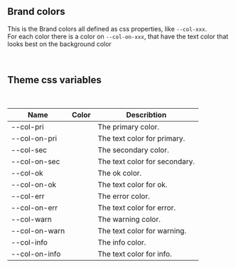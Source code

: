 ## Brand colors

This is the Brand colors all defined as css properties, like `--col-xxx`.<br>
For each color there is a color on `--col-on-xxx`, that have the text color that looks best on the background  color

<hhl-live-editor title="Theme colors" htmlCode='
    <template>
    <div class="flex flex-wrap">
      <div class="col-pri flex items-center justify-center w-24 h-9">pri</div>
      <div class="col-sec flex items-center justify-center w-24">sec</div>
      <div class="col-ok flex items-center justify-center w-24">ok</div>
      <div class="col-err flex items-center justify-center w-24">err</div>
      <div class="col-warn flex items-center justify-center w-24">warn</div>
      <div class="col-info flex items-center justify-center w-24">info</div>
    </div>
    </template>
'>
</hhl-live-editor>
<br/>


## Theme css variables

  <br/>

| Name          | Color                                                                               | Describtion                   |
| ------------- | ----------------------------------------------------------------------------------- | ----------------------------- |
| --col-pri     | <div class="bgBox col-pri"></div> | The primary color.            |
| --col-on-pri  | <div style="background: var(--col-on-pri)" class="flex items-center justify-center w-24 h-9"></div> | The text color for primary.   |
| --col-sec     | <div style="background: var(--col-sec)" class="flex items-center justify-center w-24 h-9"></div> | The secondary color.          |
| --col-on-sec  | <div style="background: var(--col-on-sec)" class="flex items-center justify-center w-24 h-9"></div> | The text color for secondary. |
| --col-ok      | <div style="background: var(--col-ok)" class="flex items-center justify-center w-24 h-9"></div> | The ok color.                 |
| --col-on-ok   | <div style="background: var(--col-on-ok)" class="flex items-center justify-center w-24 h-9"></div> | The text color for ok.        |
| --col-err     | <div style="background: var(--col-err)" class="flex items-center justify-center w-24 h-9"></div> | The error color.              |
| --col-on-err  | <div style="background: var(--col-on-err)" class="flex items-center justify-center w-24 h-9"></div> | The text color for error.     |
| --col-warn    | <div style="background: var(--col-warn)" class="flex items-center justify-center w-24 h-9"></div> | The warning color.            |
| --col-on-warn | <div style="background: var(--col-on-warn)" class="flex items-center justify-center w-24 h-9"></div> | The text color for warning.   |
| --col-info    | <div style="background: var(--col-info)" class="flex items-center justify-center w-24 h-9"></div> | The info color.               |
| --col-on-info | <div style="background: var(--col-on-info)" class="flex items-center justify-center w-24 h-9"></div> | The text color for info.      |

<br/>
